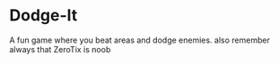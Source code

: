 # Dodge-It
A fun game where you beat areas and dodge enemies.
also remember always that ZeroTix is noob
